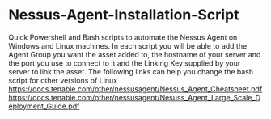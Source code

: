 # Nessus-Agent-Installation-Script
Quick Powershell and Bash scripts to automate the Nessus Agent on Windows and Linux machines. In each script you will be able to add the Agent Group you want the asset added to, the hostname of your server and the port you use to connect to it and the Linking Key supplied by your server to link the asset.
The following links can help you change the bash script for other versions of Linux
https://docs.tenable.com/other/nessusagent/Nessus_Agent_Cheatsheet.pdf
https://docs.tenable.com/other/nessusagent/Nesuss_Agent_Large_Scale_Deployment_Guide.pdf
